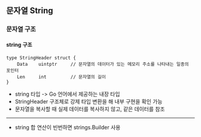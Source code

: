 ## 문자열 String

### 문자열 구조

#### string 구조
```
type StringHeader struct {
    Data    uintptr     // 문자열의 데이터가 있는 메모리 주소를 나타내는 일종의 포인터
    Len     int         // 문자열의 길이
}
```
- string 타입 -> Go 언어에서 제공하는 내장 타입
- StringHeader 구조체로 강제 타입 변환을 해 내부 구현을 확인 가능
- 문자열을 복사할 때 실제 데이터를 복사하지 않고, 같은 데이터를 참조

---

- string 합 연산이 빈번하면 strings.Builder 사용